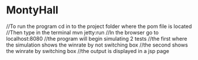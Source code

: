 # MontyHall
//To run the program cd in to the project folder where the pom file is located
//Then type in the terminal mvn jetty:run
//In the browser go to localhost:8080
//the program will begin simulating 2 tests
//the first where the simulation shows the winrate by not switching box
//the second shows the winrate by switching box
//the output is displayed in a jsp page
